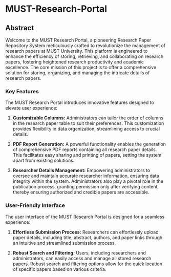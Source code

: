 # MUST-Research-Portal
## Abstract

Welcome to the MUST Research Portal, a pioneering Research Paper Repository System meticulously crafted to revolutionize the management of research papers at MUST University. This platform is engineered to enhance the efficiency of storing, retrieving, and collaborating on research papers, fostering heightened research productivity and academic excellence. The core mission of this project is to offer a comprehensive solution for storing, organizing, and managing the intricate details of research papers.

### Key Features

The MUST Research Portal introduces innovative features designed to elevate user experience:

1. **Customizable Columns:** Administrators can tailor the order of columns in the research paper table to suit their preferences. This customization provides flexibility in data organization, streamlining access to crucial details.

2. **PDF Report Generation:** A powerful functionality enables the generation of comprehensive PDF reports containing all research paper details. This facilitates easy sharing and printing of papers, setting the system apart from existing solutions.

3. **Researcher Details Management:** Empowering administrators to oversee and maintain accurate researcher information, ensuring data integrity within the system. Administrators also play a pivotal role in the publication process, granting permission only after verifying content, thereby ensuring authorized and credible papers are accessible.

### User-Friendly Interface

The user interface of the MUST Research Portal is designed for a seamless experience:

1. **Effortless Submission Process:** Researchers can effortlessly upload paper details, including title, abstract, authors, and paper links through an intuitive and streamlined submission process.

2. **Robust Search and Filtering:** Users, including researchers and administrators, can easily access and manage all stored research papers. Robust search and filtering options allow for the quick location of specific papers based on various criteria.